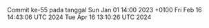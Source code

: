 Commit ke-55 pada tanggal Sun Jan 01 14:00 2023 +0100
Fri Feb 16 14:43:06 UTC 2024
Tue Apr 16 13:10:26 UTC 2024
